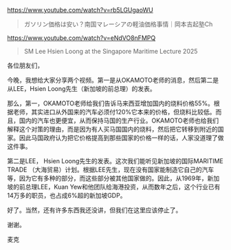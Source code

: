 https://www.youtube.com/watch?v=rb5LGUgaoWU

> ガソリン価格は安い？南国マレーシアの軽油価格事情｜岡本吉起塾Ch

https://www.youtube.com/watch?v=eNdVO8nFMPQ

> SM Lee Hsien Loong at the Singapore Maritime Lecture 2025 

各位朋友们，

今晚，我想给大家分享两个视频。第一是从OKAMOTO老师的消息，然后第二是从LEE，Hsien Loong先生（新加坡的前总理）的发表。

那么，第一，OKAMOTO老师给我们告诉马来西亚增加国内的烧料价格55%。根据老师，其实进口从外国来的汽车必须付120%它本来的价格，但烧料比较低。而且，国内的汽车也更便宜，从而保持马国的生产行业。OKAMOTO老师也给我们解释这个对策的理由，而是因为有人买马国国内的烧料，然后把它转移到附近的国家。因此马国政府认为把它价格提高到那些国家的价格一样的话，人家没道理了做这件事。

第二是LEE， Hsien Loong先生的发表。这次我们能听见新加坡的国际MARITIME TRADE （大海贸易）计划。根据LEE先生，现在没有国家能制造它自己的汽车等，因为它有多种的部分，而这些部分被其他国家做的。因此，从1969年，新加坡的前总理LEE，Kuan Yew和他团队给海港投资，从而数年之后，这个行业已有14万多的职员，也占成6%超的新加坡GDP。

好了。当然，还有许多东西我还没讲，但我们在这里应该停止了。

谢谢。


麦克
